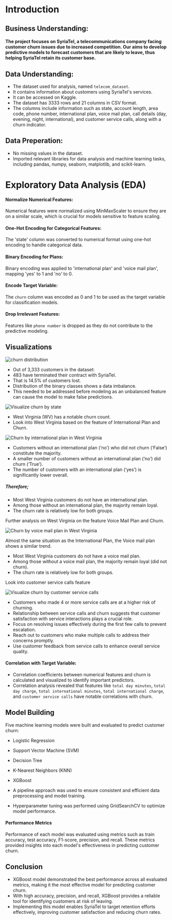 # Introduction

## Business Understanding:

#### The project focuses on SyriaTel, a telecommunications company facing customer churn issues due to increased competition. Our aims to develop predictive models to forecast customers that are likely to leave, thus helping SyriaTel retain its customer base.

## Data Understanding:

- The dataset used for analysis, named `telecom_dataset`. 
- It contains information about customers using SyriaTel's services. 
- It can be accessed on Kaggle. 
- The dataset has 3333 rows and 21 columns in CSV format.
- The columns include information such as state, account length, area code, phone number, international plan, voice mail plan, call details (day, evening, night, international), and customer service calls, along with a churn indicator.

## Data Preperation:
- No missing values in the dataset. 
- Imported relevant libraries for data analysis and machine learning tasks, including pandas, numpy, seaborn, matplotlib, and scikit-learn.

# Exploratory Data Analysis (EDA)

#### Normalize Numerical Features: 
Numerical features were normalized using MinMaxScaler to ensure they are on a similar scale, which is crucial for models sensitive to feature scaling.

#### One-Hot Encoding for Categorical Features: 
The 'state' column was converted to numerical format using one-hot encoding to handle categorical data.

#### Binary Encoding for Plans: 
Binary encoding was applied to 'international plan' and 'voice mail plan', mapping 'yes' to 1 and 'no' to 0.

#### Encode Target Variable: 
The `churn` column was encoded as 0 and 1 to be used as the target variable for classification models.

#### Drop Irrelevant Features: 
Features like `phone number` is dropped as they do not contribute to the predictive modeling.

## Visualizations

![churn distribution](https://github.com/Abuz254/glowing-octo-computing-machine/blob/main/Images/download%20(5).png)

- Out of 3,333 customers in the dataset:
- 483 have terminated their contract with SyriaTel.
- That is 14.5% of customers lost.
- Distribution of the binary classes shows a data imbalance.
- This needed to be addressed before modeling as an unbalanced feature can cause the model to make false predictions.

![Visualize churn by state](https://github.com/Abuz254/glowing-octo-computing-machine/blob/main/Images/download(6).png)

- West Virginia (WV) has a notable churn count.
- Look into West Virginia based on the feature of International Plan and Churn.

![Churn by international plan in West Virginia](https://github.com/Abuz254/glowing-octo-computing-machine/blob/main/Images/download(7).png)

- Customers without an international plan (‘no’) who did not churn (‘False’) constitute the majority.
- A smaller number of customers without an international plan (‘no’) did churn (‘True’).
- The number of customers with an international plan (‘yes’) is significantly lower overall.

##### Therefore;
- Most West Virginia customers do not have an international plan.
- Among those without an international plan, the majority remain loyal.
- The churn rate is relatively low for both groups.

Further analysis on West Virginia on the feature Voice Mail Plan and Churn.

![Churn by voice mail plan in West Virginia](https://github.com/Abuz254/glowing-octo-computing-machine/blob/main/Images/download(8).png)

Almost the same situation as the International Plan, the Voice mail plan shows a similar trend.

- Most West Virginia customers do not have a voice mail plan.
- Among those without a voice mail plan, the majority remain loyal (did not churn).
- The churn rate is relatively low for both groups.

Look into customer service calls feature

![Visualize churn by customer service calls](https://github.com/Abuz254/glowing-octo-computing-machine/blob/main/Images/download(9).png)

- Customers who made 4 or more service calls are at a higher risk of churning.
- Relationship between service calls and churn suggests that customer satisfaction with service interactions plays a crucial role.
- Focus on resolving issues effectively during the first few calls to prevent escalation.
- Reach out to customers who make multiple calls to address their concerns promptly.
- Use customer feedback from service calls to enhance overall service quality.

#### Correlation with Target Variable:
- Correlation coefficients between numerical features and churn is calculated and visualized to identify important predictors.
- Correlation analysis revealed that features like `total day minutes`, `total day charge`, `total international minutes`, `total international charge`, and `customer service calls` have notable correlations with churn.

## Model Building

Five machine learning models were built and evaluated to predict customer churn:

- Logistic Regression
- Support Vector Machine (SVM)
- Decision Tree
- K-Nearest Neighbors (KNN)
- XGBoost

- A pipeline approach was used to ensure consistent and efficient data preprocessing and model training. 
- Hyperparameter tuning was performed using GridSearchCV to optimize model performance.

#### Performance Metrics
Performance of each model was evaluated using metrics such as train accuracy, test accuracy, F1-score, precision, and recall. 
These metrics provided insights into each model's effectiveness in predicting customer churn.

## Conclusion
- XGBoost model demonstrated the best performance across all evaluated metrics, making it the most effective model for predicting customer churn. 
- With high accuracy, precision, and recall, XGBoost provides a reliable tool for identifying customers at risk of leaving. 
- Implementing this model enables SyriaTel to target retention efforts effectively, improving customer satisfaction and reducing churn rates.